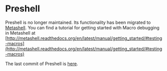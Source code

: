 # Preshell

Preshell is no longer maintained. Its functionality has been migrated to
[Metashell](https://github.com/sabel83/metashell). You can find a tutorial for
getting started with Macro debugging in Metashell at
[http://metashell.readthedocs.org/en/latest/manual/getting_started/#testing-macros](http://metashell.readthedocs.org/en/latest/manual/getting_started/#testing-macros)

The last commit of Preshell is
[here](https://github.com/sabel83/preshell/tree/b659d2b6f709128a4754a47c63476d81e067e378).

